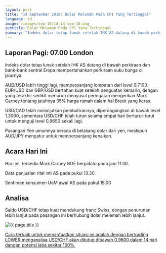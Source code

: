 ```yaml
---
layout: post
title: "14 September 2018: Dolar Melemah Pada CPI Yang Tertinggal"
language: id
image: /images/sep-18/id-14-sep-18.png
subtitle: Dolar Melemah Pada CPI Yang Tertinggal
summary: "Indeks dolar tetap lunak setelah IHK AS datang di bawah perkiraan dan bank-bank sentral Eropa mempertahankan perkiraan suku bunga di jalurnya"
---
```

## Laporan Pagi: 07.00 London

Indeks dolar tetap lunak setelah IHK AS datang di bawah perkiraan dan bank-bank sentral Eropa mempertahankan perkiraan suku bunga di jalurnya.

AUD/USD lebih tinggi lagi, memperpanjang lompatan dari level 0.7100. EUR/USD dan GBP/USD bertahan kuat setelah penguatan kemarin, dengan yang terakhir sedikit menurun menyusul peringatan mengerikan Mark Carney tentang jatuhnya 35% harga rumah dalam hal Brexit yang keras.

USD/CAD telah melanjutkan pembalikannya, diperdagangkan di bawah level 1.3000, sementara USD/CHF telah turun selama empat hari berturut-turut untuk menguji level 0.9650 sekali lagi.

Pasangan Yen umumnya berada di belakang dolar dari yen, meskipun AUD/JPY mengatur untuk memperpanjang kenaikan.

## Acara Hari Ini

Hari ini, tersedia Mark Carney BOE berpidato pada jam 11.00.

Data penjualan ritel inti AS pada pukul 13.30.

Sentimen konsumen UoM awal AS pada pukul 15.00

## Analisa

Saldo USD/CHF tetap kuat mendukung franc Swiss, dengan penurunan lebih lanjut pada pasangan ini berhubung dolar melemah lebih lanjut.

<img src="{{ site.url }}/images/sep-18/id-14-sep-18.png" alt="{{ page.title }}" title="{{ page.title }}">

<a href="%LINK%%currency=USD&market=forex&underlying=frxUSDCHF&formname=higherlower&duration_amount=14&duration_units=d&amount=10&amount_type=stake&expiry_type=duration&barrier=0.96" target="_blank">Cara terbaik untuk memanfaatkan situasi ini adalah dengan bertrading LOWER menganalisa USD/CHF akan ditutup dibawah 0.9600 dalam 14 hari dengan potensi laba sekitar 160%.</a>
